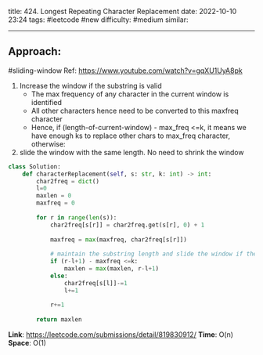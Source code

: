 title: 424. Longest Repeating Character Replacement
date: 2022-10-10 23:24
tags: #leetcode #new
difficulty: #medium 
similar: 

---
## Approach:
#sliding-window 
Ref: https://www.youtube.com/watch?v=gqXU1UyA8pk

1. Increase the window if the substring is valid
   - The max frequency of any character in the current window is identified
   - All other characters hence need to be converted to this maxfreq character
   - Hence, if (length-of-current-window) - max_freq <=k, it means we have enough ks
     to replace other chars to max_freq character, otherwise:
2. slide the window with the same length. No need to shrink the window

```python
class Solution:
    def characterReplacement(self, s: str, k: int) -> int:
        char2freq = dict()
        l=0
        maxlen = 0
        maxfreq = 0
        
        for r in range(len(s)):
            char2freq[s[r]] = char2freq.get(s[r], 0) + 1
            
            maxfreq = max(maxfreq, char2freq[s[r]])
            
            # maintain the substring length and slide the window if the substring is invalid
            if (r-l+1) - maxfreq <=k:
                maxlen = max(maxlen, r-l+1)
            else:
                char2freq[s[l]]-=1
                l+=1
            
            r+=1
        
        return maxlen
```

**Link**: https://leetcode.com/submissions/detail/819830912/
**Time**: O(n)
**Space**: O(1)